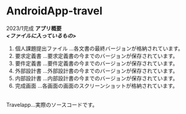# AndroidApp-travel
2023/1完成
**アプリ概要**<br>
***<ファイルに入っているもの>***

1. 個人課題提出ファイル
    ...各文書の最終バージョンが格納されています。
2. 要求定義書
    ...要求定義書の今までのバージョンが保存されています。
3. 要件定義書
    ...要件定義書の今までのバージョンが保存されています。
4. 外部設計書
    ...外部設計書の今までのバージョンが保存されています。
5. 内部設計書
    ...内部設計書の今までのバージョンが保存されています。
6. 完成画面
    ...各画面の画面のスクリーンショットが格納されています。
<br>
Travelapp...実際のソースコードです。